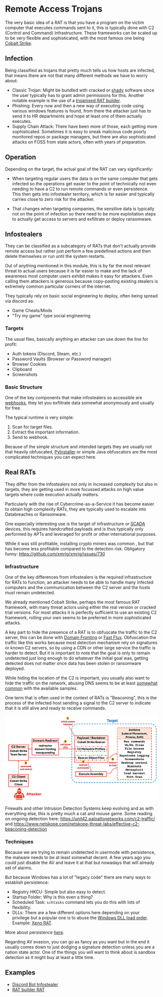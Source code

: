 # Remote Access Trojans

The very basic idea of a RAT is that you have a program on the victim computer that executes commands sent to it, this is typically done with C2 (Control and Command) Infrastructure. These frameworks can be scaled up to be very flexible and sophisticated, with the most famous one being [Cobalt Strike](https://www.cobaltstrike.com/).

## Infection

Being classified as trojans that pretty much tells us how hosts are infected, that means there are not that many different methods we have to worry about:

- Classic Trojan: Might be bundled with cracked or [shady](https://www.youtube.com/watch?v=eKfZmcvo_2g) software since the user typically has to grant admin permissions for this. Another notable example is the use of a [trojanised RAT builder](https://www.cloudsek.com/blog/no-honour-among-thieves-uncovering-a-trojanized-xworm-rat-builder-propagated-by-threat-actors-and-disrupting-its-operations).
- Phishing: Every now and then a new way of executing code using various windows features is found, from there the attacker just has to send it to HR departments and hope at least one of them actually executes.
- Supply Chain Attack: There have been more of those, each getting more sophisticated. Sometimes it is easy to sneak malicious code poorly monitored repos or package managers, but there are also sophisticated attacks on FOSS from state actors, often with years of preparation.

## Operation

Depending on the target, the actual goal of the RAT can vary significantly:

- When targeting regular users the data is on the same computer that gets infected so the operations get easier to the point of technically not even needing to have a C2 to run remote commands or even persistence. This then gets into infostealer territory, which is far easier and typically carries close to zero risk for the attacker.

- That changes when targeting companies, the sensitive data is typically not on the point of infection so there need to be more exploitation steps to actually get access to servers and exfiltrate or deploy ransomware.

## Infostealers

They can be classified as a subcategory of RATs that don't actually provide remote access but rather just perform a few predefined actions and then delete themselves or run until the system restarts.

Out of anything mentioned in this module, this is by far the most relevant threat to actual users because it is far easier to make and the lack of awareness most computer users exhibit makes it easy for attackers. Even calling them attackers is generous because copy-pasting existing stealers is extremely common particular corners of the internet.

They typically rely on basic social engineering to deploy, often being spread via discord as:

- Game Cheats/Mods
- "Try my game" type social engineering

### Targets

The usual files, basically anything an attacker can use down the line for profit:

- Auth tokens (Discord, Steam, etc.)
- Password Vaults (Browser or Password manager)
- Browser Cookies
- Clipboard
- Screenshots

### Basic Structure

One of the key components that make infostealers so accessible are [webhooks](https://www.redhat.com/en/topics/automation/what-is-a-webhook), they let you exfiltrate data somewhat anonymously and usually for free.

The typical runtime is very simple:

1) Scan for target files.
2) Extract the important information.
3) Send to webhook.

Because of the simple structure and intended targets they are usually not that heavily obfuscated, [PyInstaller](https://pyinstaller.org/en/stable/) or simple Java obfuscators are the most complicated techniques you can expect here.

## Real RATs

They differ from the Infostealers not only in increased complexity but also in targets, they are getting used in more focussed attacks on high value targets where code execution actually matters.

Particularly with the rise of Cybercrime-as-a-Service it has become easier to obtain high complexity RATs, they are typically used to escalate into Databreaches or Ransomware.

One especially interesting use is the target of infrastructure or [SCADA](https://en.wikipedia.org/wiki/SCADA) devices, this requires handcrafted payloads and is thus typically only performed by APTs and leveraged for profit or other international purposes.

While it was still profitable, installing crypto miners was common , but that has become less profitable compared to the detection risk. Obligatory funny: https://github.com/xmrig/xmrig/issues/730

### Infrastructure

One of the key differences from infostealers is the required infrastructure for RATs to function, an attacker needs to be able to handle many infected computers and the communication between the C2 server and the hosts must remain undetected.

We already mentioned Cobalt Strike, perhaps the most famous RAT framework, with many threat actors using either the real version or cracked trial versions.
For most attacks it is perfectly sufficient to use an existing C2 framework, rolling your own seems to be preferred in more sophisticated attacks.

A key part to hide the presence of a RAT is to obfuscate the traffic to the C2 server, this can be done with [Domain Fronting](https://en.wikipedia.org/wiki/Domain_fronting) or [Fast Flux](https://en.wikipedia.org/wiki/Fast_flux). Obfuscation the traffic like this works because most detection mechanism rely on signatures or known C2 servers, so by using a CDN or other large service the traffic is harder to detect. But it is important to note that the goal is only to remain undetected just long enough to do whatever the initial goal was, getting detected does not matter once data has been stolen or ransomware deployed.

While hiding the location of the C2 is important, you usually also want to hide the traffic on the network, abusing DNS seems to be at least [somewhat common](https://unit42.paloaltonetworks.com/dns-tunneling-how-dns-can-be-abused-by-malicious-actors/#section-3-title) with the available samples.

One term that is often used in the context of RATs is "Beaconing", this is the process of the infected host sending a signal to the C2 server to indicate that it is still alive and ready to receive commands. 

![Cobalt Strike Operation](../figures/cobalt-strike.jpg)

Firewalls and other Intrusion Detection Systems keep evolving and as with everything else, this is pretty much a cat and mouse game. Some reading on ongoing detection here: https://unit42.paloaltonetworks.com/c2-traffic/ and https://www.netskope.com/netskope-threat-labs/effective-c2-beaconing-detection


### Techniques

Because we are trying to remain undetected in usermode with persistence, the malware needs to be at least somewhat decent.
A few years ago you could just disable the AV and leave it at that but nowadays that will already set of alarms.

But because Windows has a lot of "legacy code" there are many ways to establish persistence:
- Registry HKCU: Simple but also easy to detect.
- Startup Folder: Why is this even a thing?
- Scheduled Task: `schtasks` command lets you do this with lots of flexibility.
- DLLs: There are a few different options here depending on your privilege but a popular one is to abuse the [Windows DLL load order](https://learn.microsoft.com/en-us/windows/win32/dlls/dynamic-link-library-search-order). Example: [Xeno RAT](https://otx.alienvault.com/pulse/65ddf674e5b73a7b24306fde).

More about persistence [here](https://swisskyrepo.github.io/InternalAllTheThings/redteam/persistence/windows-persistence/).

Regarding AV evasion, you can go as fancy as you want but in the end it usually comes down to just dodging a signature detection unless you are a nation state actor. One of the things you will want to think about is sandbox detection as it might buy at least a little time.

## Examples

- [Discord Bot Infostealer](https://www.trellix.com/blogs/research/java-based-sophisticated-stealer-using-discord-bot-as-eventlistener/)
- [RAT builder RAT](https://cyberpress.org/weaponized-xworm-rat-builder-targeting-script-kiddies/)